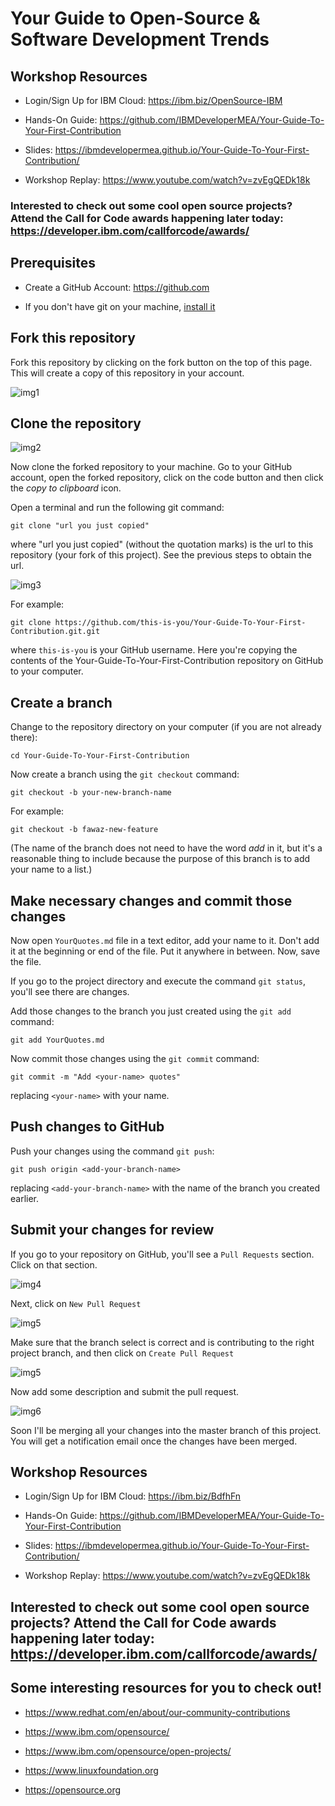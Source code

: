 # Your Guide to Open-Source &amp; Software Development Trends

## Workshop Resources

- Login/Sign Up for IBM Cloud: https://ibm.biz/OpenSource-IBM
  
- Hands-On Guide: https://github.com/IBMDeveloperMEA/Your-Guide-To-Your-First-Contribution

- Slides: https://ibmdevelopermea.github.io/Your-Guide-To-Your-First-Contribution/

- Workshop Replay: https://www.youtube.com/watch?v=zvEgQEDk18k 

### Interested to check out some cool open source projects? Attend the Call for Code awards happening later today: https://developer.ibm.com/callforcode/awards/ 
  
## Prerequisites
  
- Create a GitHub Account: https://github.com

- If you don't have git on your machine, [install it](https://help.github.com/articles/set-up-git/)

## Fork this repository

Fork this repository by clicking on the fork button on the top of this page.
This will create a copy of this repository in your account.

![img1](/images/fork.png)

## Clone the repository

![img2](/images/clone1.png)

Now clone the forked repository to your machine. Go to your GitHub account, open the forked repository, click on the code button and then click the _copy to clipboard_ icon.

Open a terminal and run the following git command:

```
git clone "url you just copied"
```

where "url you just copied" (without the quotation marks) is the url to this repository (your fork of this project). See the previous steps to obtain the url.

![img3](/images/clone2.png)

For example:

```
git clone https://github.com/this-is-you/Your-Guide-To-Your-First-Contribution.git.git
```

where `this-is-you` is your GitHub username. Here you're copying the contents of the Your-Guide-To-Your-First-Contribution repository on GitHub to your computer.

## Create a branch

Change to the repository directory on your computer (if you are not already there):

```
cd Your-Guide-To-Your-First-Contribution
```

Now create a branch using the `git checkout` command:

```
git checkout -b your-new-branch-name
```

For example:

```
git checkout -b fawaz-new-feature
```

(The name of the branch does not need to have the word _add_ in it, but it's a reasonable thing to include because the purpose of this branch is to add your name to a list.)

## Make necessary changes and commit those changes

Now open `YourQuotes.md` file in a text editor, add your name to it. Don't add it at the beginning or end of the file. Put it anywhere in between. Now, save the file.

If you go to the project directory and execute the command `git status`, you'll see there are changes.

Add those changes to the branch you just created using the `git add` command:

```
git add YourQuotes.md
```

Now commit those changes using the `git commit` command:

```
git commit -m "Add <your-name> quotes"
```

replacing `<your-name>` with your name.

## Push changes to GitHub

Push your changes using the command `git push`:

```
git push origin <add-your-branch-name>
```

replacing `<add-your-branch-name>` with the name of the branch you created earlier.

## Submit your changes for review

If you go to your repository on GitHub, you'll see a `Pull Requests` section. Click on that section.

![img4](/images/pr1.png)

Next, click on `New Pull Request`

![img5](/images/pr2.png)

Make sure that the branch select is correct and is contributing to the right project branch, and then click on `Create Pull Request`

![img5](/images/pr3.png)

Now add some description and submit the pull request.

![img6](/images/pr4.png)

Soon I'll be merging all your changes into the master branch of this project. You will get a notification email once the changes have been merged.


## Workshop Resources

- Login/Sign Up for IBM Cloud: https://ibm.biz/BdfhFn
  
- Hands-On Guide: https://github.com/IBMDeveloperMEA/Your-Guide-To-Your-First-Contribution

- Slides: https://ibmdevelopermea.github.io/Your-Guide-To-Your-First-Contribution/

- Workshop Replay: https://www.youtube.com/watch?v=zvEgQEDk18k 

## Interested to check out some cool open source projects? Attend the Call for Code awards happening later today: https://developer.ibm.com/callforcode/awards/ 

## Some interesting resources for you to check out!

- https://www.redhat.com/en/about/our-community-contributions 

- https://www.ibm.com/opensource/ 

- https://www.ibm.com/opensource/open-projects/ 

- https://www.linuxfoundation.org 
 
- https://opensource.org 
